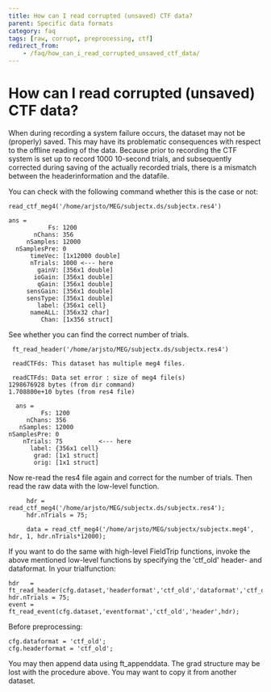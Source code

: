 ```yaml
---
title: How can I read corrupted (unsaved) CTF data?
parent: Specific data formats
category: faq
tags: [raw, corrupt, preprocessing, ctf]
redirect_from:
    - /faq/how_can_i_read_corrupted_unsaved_ctf_data/
---
```


# How can I read corrupted (unsaved) CTF data?

When during recording a system failure occurs, the dataset may not be (properly) saved. This may have its problematic consequences with respect to the offline reading of the data. Because prior to recording the CTF system is set up to record 1000 10-second trials, and subsequently corrected during saving of the actually recorded trials, there is a mismatch between the headerinformation and the datafile.

You can check with the following command whether this is the case or not:

    read_ctf_meg4('/home/arjsto/MEG/subjectx.ds/subjectx.res4')

    ans =
               Fs: 1200
           nChans: 356
         nSamples: 12000
      nSamplesPre: 0
          timeVec: [1x12000 double]
          nTrials: 1000 <--- here
            gainV: [356x1 double]
           ioGain: [356x1 double]
            qGain: [356x1 double]
         sensGain: [356x1 double]
         sensType: [356x1 double]
            label: {356x1 cell}
          nameALL: [356x32 char]
             Chan: [1x356 struct]

See whether you can find the correct number of trials.

     ft_read_header('/home/arjsto/MEG/subjectx.ds/subjectx.res4')

     readCTFds: This dataset has multiple meg4 files.

     readCTFds: Data set error : size of meg4 file(s)
    1298676928 bytes (from dir command)
    1.708800e+10 bytes (from res4 file)

      ans =
             Fs: 1200
         nChans: 356
       nSamples: 12000
    nSamplesPre: 0
        nTrials: 75          <--- here
          label: {356x1 cell}
           grad: [1x1 struct]
           orig: [1x1 struct]

Now re-read the res4 file again and correct for the number of trials. Then read the raw data with the low-level function.

         hdr = read_ctf_meg4('/home/arjsto/MEG/subjectx.ds/subjectx.res4');
         hdr.nTrials = 75;

         data = read_ctf_meg4('/home/arjsto/MEG/subjectx/subjectx.meg4', hdr, 1, hdr.nTrials*12000);

If you want to do the same with high-level FieldTrip functions, invoke the above mentioned low-level functions by specifying the 'ctf_old' header- and dataformat. In your trialfunction:

    hdr   = ft_read_header(cfg.dataset,'headerformat','ctf_old','dataformat','ctf_old');
    hdr.nTrials = 75;
    event = ft_read_event(cfg.dataset,'eventformat','ctf_old','header',hdr);

Before preprocessing:

    cfg.dataformat = 'ctf_old';
    cfg.headerformat = 'ctf_old';

You may then append data using ft_appenddata. The grad structure may be lost with the procedure above. You may want to copy it from another dataset.
